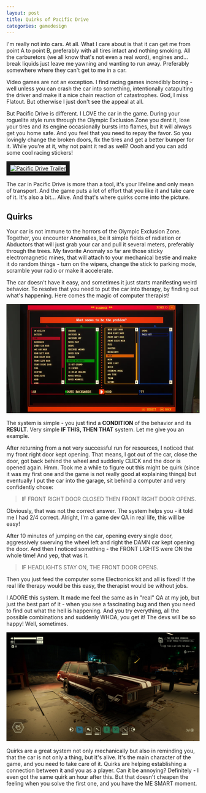 ```yaml
---
layout: post
title: Quirks of Pacific Drive
categories: gamedesign
---
```


I'm really not into cars. At all. What I care about is that it can get me from point A to point B, preferably with all tires intact and nothing smoking. All the carburetors (we all know that's not even a real word), engines and... break liquids just leave me yawning and wanting to run away. Preferably somewhere where they can't get to me in a car.  

Video games are not an exception. I find racing games incredibly boring - well unless you can crash the car into something, intentionally catapulting the driver and make it a nice chain reaction of catastrophes. God, I miss Flatout. But otherwise I just don't see the appeal at all.

But Pacific Drive is different. I LOVE the car in the game. During your roguelite style runs through the Olympic Exclusion Zone you dent it, lose your tires and its engine occasionally bursts into flames, but it will always get you home safe. And you feel that you need to repay the favor. So you lovingly change the broken doors, fix the tires and get a better bumper for it. While you're at it, why not paint it red as well? Oooh and you can add some cool racing stickers!

<a href="http://www.youtube.com/watch?feature=player_embedded&v=BGk2u9-GRTA
" target="_blank"><img src="http://img.youtube.com/vi/BGk2u9-GRTA/0.jpg" 
alt="Pacific Drive Trailer" width="920" height="520" border="10" /></a>

The car in Pacific Drive is more than a tool, it's your lifeline and only mean of transport. And the game puts a lot of effort that you like it and take care of it. It's also a bit... Alive. And that's where quirks come into the picture. 

## Quirks

Your car is not immune to the horrors of the Olympic Exclusion Zone. Together, you encounter Anomalies, be it simple fields of radiation or Abductors that will just grab your car and pull it several meters, preferably through the trees. My favorite Anomaly so far are those sticky electromagnetic mines, that will attach to your mechanical bestie and make it do random things - turn on the wipers, change the stick to parking mode, scramble your radio or make it accelerate. 

The car doesn't have it easy, and sometimes it just starts manifesting weird behavior. To resolve that you need to put the car into therapy, by finding out what's happening. Here comes the magic of computer therapist!

![Quirk System](/images/PD_quirks.png)

The system is simple - you just find a **CONDITION** of the behavior and its **RESULT**. Very simple **IF THIS, THEN THAT** system. Let me give you an example. 

After returning from a not very successful run for resources, I noticed that my front right door kept opening. That means, I got out of the car, close the door, got back behind the wheel and suddenly CLICK and the door is opened again. Hmm. Took me a while to figure out this might be quirk (since it was my first one and the game is not really good at explaining things) but eventually I put the car into the garage, sit behind a computer and very confidently chose:
> IF FRONT RIGHT DOOR CLOSED THEN FRONT RIGHT DOOR OPENS.

Obviously, that was not the correct answer. The system helps you - it told me I had 2/4 correct. Alright, I'm a game dev QA in real life, this will be easy!

After 10 minutes of jumping on the car, opening every single door, aggressively swerving the wheel left and right the DAMN car kept opening the door. And then I noticed something - the FRONT LIGHTS were ON the whole time! And yep, that was it. 
> IF HEADLIGHTS STAY ON, THE FRONT DOOR OPENS.

Then you just feed the computer some Electronics kit and all is fixed! If the real life therapy would be this easy, the therapist would be without jobs.

I ADORE this system. It made me feel the same as in "real" QA at my job, but just the best part of it - when you see a fascinating bug and then you need to find out what the hell is happening. And you try everything, all the possible combinations and suddenly WHOA, you get it! The devs will be so happy! Well, sometimes. 

![My car](/images/auto_drive.png)

Quirks are a great system not only mechanically but also in reminding you, that the car is not only a thing, but it's alive. It's the main character of the game, and you need to take care of it. Quirks are helping establishing a connection between it and you as a player. Can it be annoying? Definitely - I even got the same quirk an hour after this. But that doesn't cheapen the feeling when you solve the first one, and you have the ME SMART moment.